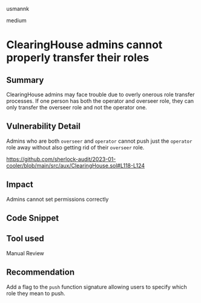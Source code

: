 usmannk

medium

# ClearingHouse admins cannot properly transfer their roles

## Summary

ClearingHouse admins may face trouble due to overly onerous role transfer processes. If one person has both the operator and overseer role, they can only transfer the overseer role and not the operator one.

## Vulnerability Detail

Admins who are both `overseer` and `operator` cannot push just the `operator` role away without also getting rid of their `overseer` role.

https://github.com/sherlock-audit/2023-01-cooler/blob/main/src/aux/ClearingHouse.sol#L118-L124

## Impact

Admins cannot set permissions correctly

## Code Snippet

## Tool used

Manual Review

## Recommendation

Add a flag to the `push` function signature allowing users to specify which role they mean to push.
